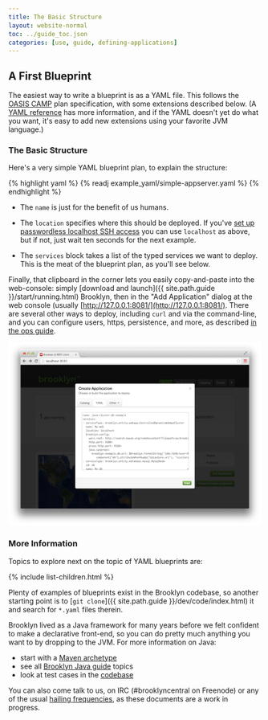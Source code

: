 ```yaml
---
title: The Basic Structure
layout: website-normal
toc: ../guide_toc.json
categories: [use, guide, defining-applications]
---
```


## A First Blueprint

The easiest way to write a blueprint is as a YAML file.
This follows the  <a href="https://www.oasis-open.org/committees/camp/">OASIS CAMP</a> plan specification, 
with some extensions described below.
(A [YAML reference](yaml-reference.html) has more information,
and if the YAML doesn't yet do what you want,
it's easy to add new extensions using your favorite JVM language.)

### The Basic Structure

Here's a very simple YAML blueprint plan, to explain the structure:

{% highlight yaml %}
{% readj example_yaml/simple-appserver.yaml %}
{% endhighlight %}

* The `name` is just for the benefit of us humans.

* The `location` specifies where this should be deployed.
  If you've [set up passwordless localhost SSH access](setting-locations.html#localhost) 
  you can use `localhost` as above, but if not, just wait ten seconds for the next example.
  
* The `services` block takes a list of the typed services we want to deploy.
  This is the meat of the blueprint plan, as you'll see below.

Finally, that clipboard in the corner lets you easily copy-and-paste into the web-console:
simply [download and launch]({{ site.path.guide }}/start/running.html) Brooklyn,
then in the "Add Application" dialog at the web console
(usually [http://127.0.0.1:8081/](http://127.0.0.1:8081/). 
There are several other ways to deploy, including `curl` and via the command-line,
and you can configure users, https, persistence, and more, 
as described [in the ops guide](../ops/).

[![Web Console](web-console-yaml-700.png "YAML via Web Console")](web-console-yaml.png)



<!--
TODO building up children entities

-->



### More Information

Topics to explore next on the topic of YAML blueprints are:

{% include list-children.html %}

Plenty of examples of blueprints exist in the Brooklyn codebase,
so another starting point is to [`git clone`]({{ site.path.guide }}/dev/code/index.html) it
and search for `*.yaml` files therein.

Brooklyn lived as a Java framework for many years before we felt confident
to make a declarative front-end, so you can do pretty much anything you want to
by dropping to the JVM. For more information on Java:

* start with a [Maven archetype]({{site.path.guide}}/java/archetype.html)
* see all [Brooklyn Java guide]({{site.path.guide}}/java/) topics
* look at test cases in the [codebase](https://github.com/apache/incubator-brooklyn)

<!-- 
TODO
* review some [examples]({{site.path.guide}}/use/examples/index.html)
-->

You can also come talk to us, on IRC (#brooklyncentral on Freenode) or
any of the usual [hailing frequencies]({{site.path.website}}/community/),
as these documents are a work in progress.
